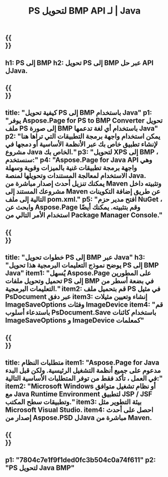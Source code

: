 ﻿---
translation: true
template: /_templates/_conversion-child-java.md
title: PS لتحويل BMP API لـ | Java
url: /java/conversion/ps-to-bmp/
description: عينة كود تحويل Java لتنسيق PS إلى ملف BMP. استخدم رمز المثال هذا لتحويل PS إلى BMP داخل أي تطبيق يستند إلى Web أو Desktop Java.
informat: PS
outformat: BMP
otherformats: XPS EPS
---

{{<section banner>}}
---
h1: PS إلى BMP
h2: تحويل PS إلى BMP عبر حل API لJava.
---

{{<section overview>}}
---
title: "كيفية تحويل PS إلى BMP باستخدام Java"
p1: "يوفر Aspose.Page for PS to BMP Converter تحويل ملف PS إلى صورة BMP باستخدام أي لغة تدعمها Java"
p2: "يمكن استخدام واجهة برمجة التطبيقات التي تراها هنا لإنشاء تطبيق خاص بك عبر الأنظمة الأساسية أو دمجها في مشروع Java الخاص بك."
p3: "لتحويل XPS إلى BMP ، سنستخدم:"
p4: "Aspose.Page for Java API وهي واجهة برمجة تطبيقات غنية بالميزات وقوية وسهلة الاستخدام لمعالجة المستندات وتحويلها لمنصة Java. يمكنك تنزيل أحدث إصدار مباشرة من Maven وتثبيته داخل مشروعك المستند إلى Maven عن طريق إضافة التكوينات التالية إلى ملف pom.xml."
p5: "افتح مدير حزم NuGet ، وابحث عن Aspose.Page وقم بتثبيته. يمكنك أيضًا استخدام الأمر التالي من Package Manager Console."
---

{{<section feature1>}}
---
title: "خطوات تحويل PS إلى BMP عبر Java"
h3: "يوضح نموذج التعليمات البرمجية هذا تحويل PS إلى BMP Java"
item1: "يُسهل Aspose.Page على المطورين تحميل وتحويل ملفات PS إلى BMP في بضعة أسطر من التعليمات البرمجية."
item2: قم بتحميل ملف PS في مثيل PsDocument عبر دفق
item3: إنشاء وتعيين مثيلات ImageSaveOptions وفئات ImageDevice
item4: "قم باستدعاء أسلوب PsDocument.Save باستخدام كائنات ImageSaveOptions و ImageDevice كمعلمات"
---

{{<section feature2>}}
---
title: متطلبات النظام
item1: "Aspose.Page for Java مدعوم على جميع أنظمة التشغيل الرئيسية. ولكن قبل البدء في العمل ، تأكد فقط من توفر المتطلبات الأساسية التالية:"
item2: "Microsoft Windows أو نظام تشغيل متوافق مع Java Runtime Environment لتطبيق JSP / JSF وتطبيقات سطح المكتب."
item3: بيئة التطوير مثل Microsoft Visual Studio.
item4: احصل على أحدث إصدار من Aspose.PSD لJava مباشرة من Maven.
---

{{<section gist>}}
---
p1: "7804c7e1f9f1ded0fc3b504c0a74f611"
p2: "PS لتحويل Java BMP"
---
